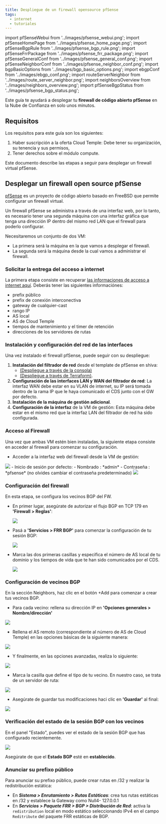 ```yaml
---
title: Despliegue de un firewall opensource pfSense
tags:
  - internet
  - tutoriales
---
```

import pfSenseWebui from '../images/pfsense_webui.png';
import pfSenseHomePage from '../images/pfsense_home_page.png';
import pfSenseBgpRule from '../images/pfsense_bgp_rule.png';
import pfSenseFrrPackage from '../images/pfsense_frr_package.png';
import pfSenseGeneralConf from '../images/pfsense_general_conf.png';
import pfSenseNeighborConf from '../images/pfsense_neighbor_conf.png';
import bgpBasicOptions from '../images/bgp_basic_options.png';
import ebgpConf from '../images/ebgp_conf.png';
import routeServerNeighbor from '../images/route_server_neighbor.png';
import neighborsOverview from '../images/neighbors_overview.png';
import pfSenseBgpStatus from '../images/pfsense_bgp_status.png';

Este guía te ayudará a desplegar tu __firewall de código abierto pfSense__ en la Nube de Confianza en solo unos minutos.

## Requisitos

Los requisitos para este guía son los siguientes:

1. Haber suscripción a la oferta Cloud Temple: Debe tener su organización, su tenencia y sus permisos,
2. Tener derechos sobre el módulo compute.

Este documento describe las etapas a seguir para desplegar un firewall virtual pfSense.

## Desplegar un firewall open source pfSense

[pfSense](https://www.pfsense.org) es un proyecto de código abierto basado en FreeBSD que permite configurar un firewall virtual.

Un firewall pfSense se administra a través de una interfaz web, por lo tanto, es necesario tener una segunda máquina con una interfaz gráfica que tenga una dirección IP dentro del mismo red LAN que el firewall para poderlo configurar.

Necesitaremos un conjunto de dos VM:

- La primera será la máquina en la que vamos a desplegar el firewall.
- La segunda será la máquina desde la cual vamos a administrar el firewall.

### Solicitar la entrega del acceso a internet

La primera etapa consiste en recuperar [las informaciones de acceso a internet aquí](https://docs.cloud-temple.com/network/internet/quickstart#gestion-de-vos-connectivites-internet). Deberás tener las siguientes informaciónes:

- prefix público
- prefix de conexión interconectiva
- gateway de cualquier-cast
- rango IP
- AS local
- AS de Cloud Temple
- tiempos de mantenimiento y el timer de retención
- direcciones de los servidores de rutas

### Instalación y configuración del red de las interfaces

Una vez instalado el firewall pfSense, puede seguir con su despliegue:

1. **Instalación del filtrador de red** desde el template de pfSense en shiva:
    - [(Despliegue a través de la consola)](../../../iaas_vmware/tutorials/deploy_vm_template)
    - [(Despliegue a través de Terraform)](../../../iaas_vmware/tutorials/deploy_vm_terraform).
2. **Configuración de las interfaces LAN y WAN del filtrador de red**: La interfaz WAN debe estar en su VLAN de internet, su IP será tomada dentro de la rama IP que le haya comunicado el CDS junto con el GW por defecto.
3. **Instalación de la máquina de gestión adicional**.
4. **Configuración de la interfaz** de la VM de gestión: Esta máquina debe estar en el mismo red que la interfaz LAN del filtrador de red ha sido configurada.

### Acceso al Firewall

Una vez que ambas VM estén bien instaladas, la siguiente etapa consiste en acceder al firewall para comenzar su configuración.

- Acceder a la interfaz web del firewall desde la VM de gestión:

<img src={pfSenseWebui} />
- Inicio de sesión por defecto:
    - Nombrado : *admin*
    - Contraseña : *pfsense* (no olvides cambiar el contraseña predeterminado)

<img src={pfSenseHomePage} />

### Configuración del firewall
En esta etapa, se configura los vecinos BGP del FW.

- En primer lugar, asegúrate de autorizar el flujo BGP en TCP 179 en __'Firewall > Reglas'__:

  <img src={pfSenseBgpRule} />

- Pasá a __'Servicios > FRR BGP'__ para comenzar la configuración de tu sesión BGP:

  <img src={pfSenseFrrPackage} />

- Marca las dos primeras casillas y especifica el número de AS local de tu dominio y los tiempos de vida que te han sido comunicados por el CDS.

  <img src={pfSenseGeneralConf} />

### Configuración de vecinos BGP

En la sección Neighbors, haz clic en el botón +Add para comenzar a crear tus vecinos BGP.

- Para cada vecino: rellena su dirección IP en __'Opciones generales > Nombre/dirección'__

<img src={pfSenseNeighborConf} />

- Rellena el AS remoto (correspondiente al número de AS de Cloud Temple) en las opciones básicas de la siguiente manera:

<img src={bgpBasicOptions} />

- Y finalmente, en las opciones avanzadas, realiza lo siguiente:

<img src={ebgpConf} />

- Marca la casilla que define el tipo de tu vecino. En nuestro caso, se trata de un servidor de ruta:

<img src={routeServerNeighbor} />

- Asegúrate de guardar tus modificaciones haci clic en __'Guardar'__ al final:

<img src={neighborsOverview} />

### Verificación del estado de la sesión BGP con los vecinos

En el panel "Estado", puedes ver el estado de la sesión BGP que has configurado recientemente.

<img src={pfSenseBgpStatus} />

Asegúrate de que el __Estado BGP__ esté en __establecido__.

### Anunciar su prefixo público

Para anunciar su prefixo público, puede crear rutas en /32 y realizar la redistribución estática:

- En __*Sistema > Enrutamiento > Rutas Estáticas*__: crea tus rutas estáticas en /32 y establece la Gateway como Null4- 127.0.0.1
- En __*Servicios > Paquete FRR > BGP > Distribución de Red*__: activa la ``redistribution`` local en modo estático seleccionando IPv4 en el campo ``Reditribute`` del paquete FRR estáticas de BGP.